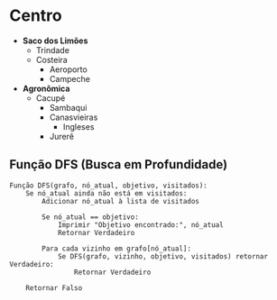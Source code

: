 # Centro

- **Saco dos Limões**
  - Trindade
  - Costeira
    - Aeroporto
    - Campeche
- **Agronômica**
  - Cacupé
    - Sambaqui
    - Canasvieiras
      - Ingleses
    - Jurerê

## Função DFS (Busca em Profundidade)

```pseudo
Função DFS(grafo, nó_atual, objetivo, visitados):
    Se nó_atual ainda não está em visitados:
        Adicionar nó_atual à lista de visitados

        Se nó_atual == objetivo:
            Imprimir "Objetivo encontrado:", nó_atual
            Retornar Verdadeiro

        Para cada vizinho em grafo[nó_atual]:
            Se DFS(grafo, vizinho, objetivo, visitados) retornar Verdadeiro:
                Retornar Verdadeiro

    Retornar Falso
